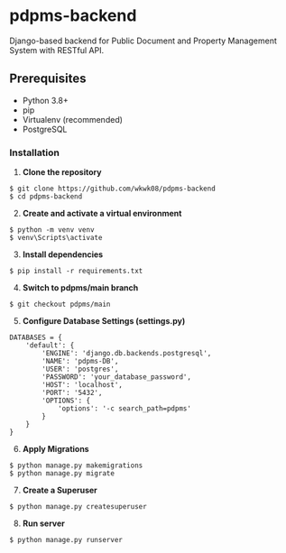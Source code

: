 # pdpms-backend

Django-based backend for Public Document and Property Management System with RESTful API.
## Prerequisites
- Python 3.8+
- pip
- Virtualenv (recommended)
- PostgreSQL

### Installation 

1. **Clone the repository**
```
$ git clone https://github.com/wkwk08/pdpms-backend
$ cd pdpms-backend
```

2. **Create and activate a virtual environment**
```
$ python -m venv venv
$ venv\Scripts\activate
```

3. **Install dependencies**
```
$ pip install -r requirements.txt
```

4. **Switch to pdpms/main branch**
```
$ git checkout pdpms/main
```

5. **Configure Database Settings (settings.py)**
```
DATABASES = {
    'default': {
        'ENGINE': 'django.db.backends.postgresql',
        'NAME': 'pdpms-DB',
        'USER': 'postgres',
        'PASSWORD': 'your_database_password',
        'HOST': 'localhost',
        'PORT': '5432',
        'OPTIONS': {
            'options': '-c search_path=pdpms'
        }
    }
}
```

6. **Apply Migrations**
```
$ python manage.py makemigrations
$ python manage.py migrate
```

7. **Create a Superuser**
```
$ python manage.py createsuperuser
```

8. **Run server**
```
$ python manage.py runserver
```